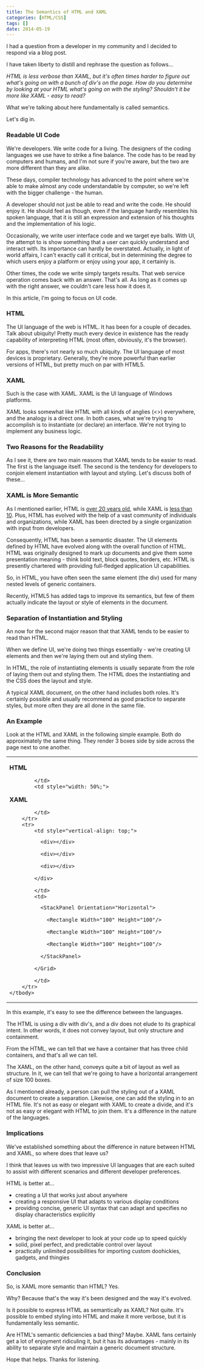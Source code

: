 ```yaml
---
title: The Semantics of HTML and XAML
categories: [HTML/CSS]
tags: []
date: 2014-05-19
---
```


I had a question from a developer in my community and I decided to respond via a blog post.

I have taken liberty to distill and rephrase the question as follows...


_HTML is less verbose than XAML, but it&#39;s often times harder to figure out what&#39;s going on with a bunch of div&#39;s on the page. How do you determine by looking at your HTML what&#39;s going on with the styling? Shouldn&#39;t it be more like XAML - easy to read?_

What we&#39;re talking about here fundamentally is called semantics.

Let&#39;s dig in.

### Readable UI Code

We&#39;re developers. We write code for a living. The designers of the coding languages we use have to strike a fine balance. The code has to be read by computers and humans, and I&#39;m not sure if you&#39;re aware, but the two are more different than they are alike.

These days, compiler technology has advanced to the point where we&#39;re able to make almost any code understandable by computer, so we&#39;re left with the bigger challenge - the human.

A developer should not just be able to read and write the code. He should enjoy it. He should feel as though, even if the language hardly resembles his spoken language, that it is still an expression and extension of his thoughts and the implementation of his logic.

Occasionally, we write user interface code and we target eye balls. With UI, the attempt to is show something that a user can quickly understand and interact with. Its importance can hardly be overstated. Actually, in light of world affairs, I can&#39;t exactly call it critical, but in determining the degree to which users enjoy a platform or enjoy using your app, it certainly is.

Other times, the code we write simply targets results. That web service operation comes back with an answer. That&#39;s all. As long as it comes up with the right answer, we couldn&#39;t care less how it does it.

In this article, I&#39;m going to focus on UI code.

### HTML

The UI language of the web is HTML. It has been for a couple of decades. Talk about ubiquity! Pretty much every device in existence has the ready capability of interpreting HTML (most often, obviously, it&#39;s the browser).

For apps, there&#39;s not nearly so much ubiquity. The UI language of most devices is proprietary. Generally, they&#39;re more powerful than earlier versions of HTML, but pretty much on par with HTML5.

### XAML

Such is the case with XAML. XAML is the UI language of Windows platforms.

XAML looks somewhat like HTML with all kinds of anglies (<>) everywhere, and the analogy is a direct one. In both cases, what we&#39;re trying to accomplish is to instantiate (or declare) an interface. We&#39;re not trying to implement any business logic.

### Two Reasons for the Readability

As I see it, there are two main reasons that XAML tends to be easier to read. The first is the language itself. The second is the tendency for developers to conjoin element instantiation with layout and styling. Let&#39;s discuss both of these...

### XAML is More Semantic

As I mentioned earlier, HTML is [over 20 years old](http://en.wikipedia.org/wiki/HTML), while XAML is [less than 10](http://en.wikipedia.org/wiki/Windows_Presentation_Foundation). Plus, HTML has evolved with the help of a vast community of individuals and organizations, while XAML has been directed by a single organization with input from developers.

Consequently, HTML has been a semantic disaster. The UI elements defined by HTML have evolved along with the overall function of HTML. HTML was originally designed to mark up documents and give them some presentation meaning - think bold text, block quotes, borders, etc. HTML is presently chartered with providing full-fledged application UI capabilities.

So, in HTML, you have often seen the same element (the div) used for many nested levels of generic containers.

Recently, HTML5 has added tags to improve its semantics, but few of them actually indicate the layout or style of elements in the document.

### Separation of Instantiation and Styling

An now for the second major reason that that XAML tends to be easier to read than HTML.

When we define UI, we&#39;re doing two things essentially - we&#39;re creating UI elements and then we&#39;re laying them out and styling them.

In HTML, the role of instantiating elements is usually separate from the role of laying them out and styling them. The HTML does the instantiating and the CSS does the layout and style.

A typical XAML document, on the other hand includes both roles. It&#39;s certainly possible and usually recommend as good practice to separate styles, but more often they are all done in the same file.

### An Example

Look at the HTML and XAML in the following simple example. Both do approximately the same thing. They render 3 boxes side by side across the page next to one another. 

<div>
<table border="0" cellpadding="0" cellspacing="0">
	<tbody>
		<tr>
			<td style="width: 50%;">

**HTML**

			</td>
			<td style="width: 50%;">

**XAML**

			</td>
		</tr>
		<tr>
			<td style="vertical-align: top;">

<div>

			  <div></div>

			  <div></div>

			  <div></div>

			</div>

			</td>
			<td>

<Grid>

			  <StackPanel Orientation="Horizontal">

			    <Rectangle Width="100" Height="100"/>

			    <Rectangle Width="100" Height="100"/>

			    <Rectangle Width="100" Height="100"/>

			  </StackPanel>

			</Grid>

			</td>
		</tr>
	</tbody>
</table>
</div>

In this example, it&#39;s easy to see the difference between the languages.

The HTML is using a div with div&#39;s, and a div does not elude to its graphical intent. In other words, it does not convey layout, but only structure and containment.

From the HTML, we can tell that we have a container that has three child containers, and that&#39;s all we can tell.

The XAML, on the other hand, conveys quite a bit of layout as well as structure. In it, we can tell that we&#39;re going to have a horizontal arrangement of size 100 boxes.

As I mentioned already, a person can pull the styling out of a XAML document to create a separation. Likewise, one can add the styling in to an HTML file. It&#39;s not as easy or elegant with XAML to create a divide, and it&#39;s not as easy or elegant with HTML to join them. It&#39;s a difference in the nature of the languages.

### Implications

We&#39;ve established something about the difference in nature between HTML and XAML, so where does that leave us?

I think that leaves us with two impressive UI languages that are each suited to assist with different scenarios and different developer preferences.

HTML is better at...

*   creating a UI that works just about anywhere
*   creating a responsive UI that adapts to various display conditions
*   providing concise, generic UI syntax that can adapt and specifies no display characteristics explicitly

XAML is better at...

*   bringing the next developer to look at your code up to speed quickly
*   solid, pixel perfect, and predictable control over layout
*   practically unlimited possibilities for importing custom doohickies, gadgets, and thingies

### Conclusion

So, is XAML more semantic than HTML? Yes.

Why? Because that&#39;s the way it&#39;s been designed and the way it&#39;s evolved.

Is it possible to express HTML as semantically as XAML? Not quite. It&#39;s possible to embed styling into HTML and make it more verbose, but it is fundamentally less semantic.

Are HTML&#39;s semantic deficiencies a bad thing? Maybe. XAML fans certainly get a lot of enjoyment ridiculing it, but it has its advantages - mainly in its ability to separate style and maintain a generic document structure.

Hope that helps. Thanks for listening.